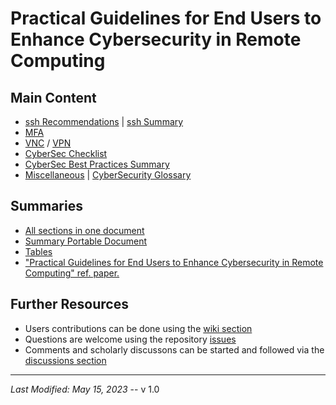 # Practical Guidelines for End Users to Enhance Cybersecurity in Remote Computing


## Main Content
  * [ssh Recommendations](docs/ssh.md) | [ssh Summary](docs/ssh-summary.md)
  * [MFA](docs/MFA.md)
  * [VNC](docs/VNC.md) / [VPN](docs/VPN.md)
  * [CyberSec Checklist](docs/cyberSec-checklist.md)
  * [CyberSec Best Practices Summary](docs/summary_BP.md)
  * [Miscellaneous](docs/others.md) | [CyberSecurity Glossary](docs/glossary.md)

## Summaries
  * [All sections in one document](docs/ALLinONE.md)
  * [Summary Portable Document](docs/pdf/cyberSec-BP.pdf)
  * [Tables](docs/pdf/tables.pdf)
  * ["Practical Guidelines for End Users to Enhance Cybersecurity in Remote Computing" ref. paper.](docs/paper.pdf)

## Further Resources
  * Users contributions can be done using the [wiki section](https://github.com/cybersec-BestPractices/cybersec-RemoteComputing/wiki)
  * Questions are welcome using the repository [issues](https://github.com/cybersec-BestPractices/cybersec-RemoteComputing/issues)
  * Comments and scholarly discussons can be started and followed via the [discussions section](https://github.com/cybersec-BestPractices/cybersec-RemoteComputing/discussions)


---

*Last Modified: May 15, 2023*  --  v 1.0
